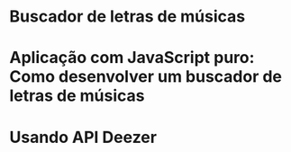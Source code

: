 # Buscador de letras de músicas

# Aplicação com JavaScript puro: Como desenvolver um buscador de letras de músicas

# Usando API Deezer
